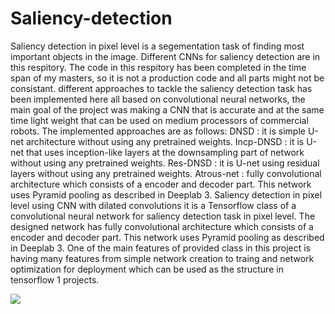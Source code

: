 # Saliency-detection
Saliency detection in pixel level is a segementation task of finding most important objects in the image. Different CNNs for saliency detection are in this respitory. The code in this respitory has been completed in the time span of my masters, so it is not a production code and all parts might not be consistant. 
different approaches to tackle the saliency detection task has been implemented here all based on convolutional neural networks, the main goal of the project was making a CNN that is accurate and at the same time light weight that can be used on medium processors of commercial robots. The implemented approaches are as follows:
  DNSD : it is simple U-net architecture without using any pretrained weights.
  Incp-DNSD : it is U-net that uses inception-like layers at the downsampling part of network without using any pretrained weights.
  Res-DNSD : it is U-net using residual layers without using any pretrained weights.
  Atrous-net : fully convolutional architecture which consists of a encoder and decoder part. This network uses Pyramid pooling as described in Deeplab 3.
Saliency detection in pixel level using CNN with dilated convolutions
it is a Tensorflow class of a convolutional neural network for saliency detection task in pixel level.
The designed network has fully convolutional architecture which consists of a encoder and decoder part. This network uses Pyramid pooling as described in Deeplab 3.
One of the main features of provided class in this project is having many features from simple network creation to traing and network optimization for deployment which can be used as the structure in tensorflow 1 projects. 

![](https://github.com/hoomanmisaghi/Saliency-detection/blob/master/5_new_vid.gif)
